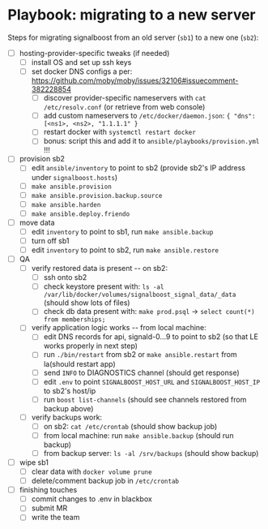 # Playbook: migrating to a new server

Steps for migrating signalboost from an old server (`sb1`) to a new one (`sb2`):

- [ ] hosting-provider-specific tweaks (if needed)
  - [ ] install OS and set up ssh keys
  - [ ] set docker DNS configs a per: https://github.com/moby/moby/issues/32106#issuecomment-382228854
    - [ ] discover provider-specific nameservers with `cat /etc/resolv.conf` (or retrieve from web console)
    - [ ] add custom nameservers to `/etc/docker/daemon.json`: `{ "dns": [<ns1>, <ns2>, "1.1.1.1" }`
    - [ ] restart docker with `systemctl restart docker`
    - [ ] bonus: script this and add it to `ansible/playbooks/provision.yml` !!!
- [ ] provision sb2
  - [ ] edit `ansible/inventory` to point to sb2 (provide sb2's IP address under `signalboost.hosts`)
  - [ ] `make ansible.provision`
  - [ ] `make ansible.provision.backup.source`
  - [ ] `make ansible.harden`
  - [ ] `make ansible.deploy.friendo`
- [ ] move data
  - [ ] edit `inventory` to point to sb1, run `make ansible.backup`
  - [ ] turn off sb1
  - [ ] edit `inventory` to point to sb2, run `make ansible.restore`
- [ ] QA
  - [ ] verify restored data is present -- on sb2:
    - [ ] ssh onto sb2
    - [ ] check keystore present with: `ls -al /var/lib/docker/volumes/signalboost_signal_data/_data` (should show lots of files)
    - [ ] check db data present with: `make prod.psql` -> `select count(*) from memberships;`
  - [ ] verify application logic works -- from local machine:
    - [ ] edit DNS records for api, signald-0...9 to point to sb2 (so that LE works properly in next step)
    - [ ] run `./bin/restart` from sb2 or `make ansible.restart` from la(should restart app)
    - [ ] send `INFO` to DIAGNOSTICS channel (should get response)
    - [ ] edit `.env` to point `SIGNALBOOST_HOST_URL` and `SIGNALBOOST_HOST_IP` to sb2's host/ip
    - [ ] run `boost list-channels` (should see channels restored from backup above)
  - [ ] verify backups work:
    - [ ] on sb2: `cat /etc/crontab` (should show backup job)
    - [ ] from local machine: run `make ansible.backup` (should run backup)
    - [ ] from backup server: `ls -al /srv/backups` (should show backup)
- [ ] wipe sb1
  - [ ] clear data with `docker volume prune`
  - [ ] delete/comment backup job in `/etc/crontab`
- [ ] finishing touches
  - [ ] commit changes to .env in blackbox
  - [ ] submit MR
  - [ ] write the team
